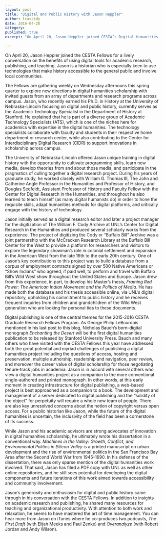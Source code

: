 ```yaml
---
layout: post
title: "Digital and Public History with Jason Heppler"
author: lcassidy
date: 2016-04-28
category: 
published: true
excerpt: "On April 20, Jason Heppler joined CESTA’s Digital Humanities Fellows for a lively conversation on the benefits of using digital tools for academic research, publishing, and teaching."

---
```



On April 20, Jason Heppler joined the CESTA Fellows for a lively conversation on the benefits of using digital tools for academic research, publishing, and teaching. Jason is a historian who is especially keen to use technologies that make history accessible to the general public and involve local communities.

The Fellows are gathering weekly on Wednesday afternoons this spring quarter to explore new directions in digital humanities scholarship with invited guests from an array of departments and research programs across campus. Jason, who recently earned his Ph.D. in History at the University of Nebraska-Lincoln focusing on digital and public history, currently serves as the Academic Technology Specialist in the Department of History at Stanford. He explained that he is part of a diverse group of Academic Technology Specialists (ATS), which is one of the niches here for academics with expertise in the digital humanities. The technology specialists collaborate with faculty and students in their respective home department or research center, while also contributing to the Center for Interdisciplinary Digital Research (CIDR) to support innovations in scholarship across campus.

The University of Nebraska-Lincoln offered Jason unique training in digital history with the opportunity to cultivate programming skills, learn new media, develop theories from and about those media, and participate in the pragmatics of culling together a digital research project. During his years of graduate study, he worked closely with William G. Thomas III, The John and Catherine Angle Professor in the Humanities and Professor of History, and Douglas Seefeldt, Assistant Professor of History and Faculty Fellow with the Center for Digital Research in the Humanities, and throughout he also learned to teach himself (as many digital humanists do) in order to hone the requisite skills, adapt humanities methods for digital platforms, and critically engage with the history of technology. 

Jason initially served as a digital research editor and later a project manager for the digitization of The William F. Cody Archive at UNL’s Center for Digital Research in the Humanities and produced several scholarly works from the experience. The project of digitizing the Cody or “Buffalo Bill” Archive was a joint partnership with the McCracken Research Library at the Buffalo Bill Center for the West to provide a platform for researchers and visitors to explore the legendary showman’s role in colonial settlement and expansion in the American West from the late 19th to the early 20th century. One of Jason’s key contributions to this project was to build a database from a corpus of employment contracts signed by over 500 Native Americans or “Show Indians” who agreed, if paid well, to perform and travel with Buffalo Bill’s Wild West show throughout the United States and Europe. Jason drew from this experience, in part, to develop his Master’s thesis, *Framing Red Power: The American Indian Movement and the Politics of Media*. He has made both the database and his thesis accessible online, via UNL’s digital repository, upholding his commitment to public history and he receives frequent inquiries from children and grandchildren of the Wild West generation who are looking for personal ties to these documents. 

Digital publishing is one of the central themes for the 2015-2016 CESTA Graduate Research Fellows Program.  As George Philip LeBourdais mentioned in his last post to this blog, Nicholas Bauch’s born-digital monograph *Enchanting the Desert* will be the first digital humanities publication to be released by Stanford University Press. Bauch and many others who have visited with the CESTA Fellows this year have addressed both the great potential and myriad challenges of publishing a digital humanities project including the questions of access, hosting and preservation, multiple authorship, readership and navigation, peer review, and moreover the career value of digital scholarship for those negotiating tenure-track jobs in academia. Jason is in accord with several others who view a digital humanities project as a companion to the more conventional single-authored and printed monograph. In other words, at this early moment in creating infrastructure for digital publishing, a web-based project is best approached as a companion to a book. The development and management of a server dedicated to digital publishing and the “solidity of the object” for perpetuity will require a whole new team of people. There are also key unresolved concerns about the notion of copyright versus open access. For a public historian like Jason, while the future of the digital humanities is uncertain, the inclusivity of the field has been a cornerstone of its success. 

While Jason and his academic advisors are strong advocates of innovation in digital humanities scholarship, he ultimately wrote his dissertation in a conventional way. *Machines in the Valley: Growth, Conflict, and Environmental Politics in Silicon Valley* is a printed manuscript on urban development and the rise of environmental politics in the San Francisco Bay Area after the Second World War from 1945-1990. In his defense of the dissertation, there was only sparse mention of the digital humanities work involved. That said, Jason has filed a PDF copy with UNL as well as other online repositories, and he still sees potential for developing the digital components and future iterations of this work aimed towards accessibility and community involvement.

Jason’s generosity and enthusiasm for digital and public history came through in his conversation with the CESTA Fellows. In addition to insights on academic research and publishing, he shared many resources for teaching and organizational productivity. With attention to both work and relaxation, he seems to have mastered the art of time management. You can hear more from Jason on iTunes where he co-produces two podcasts, *The First Draft* (with Elijah Meeks and Paul Zenke) and *Overanalyze* (with Robert Jordan and Andy Wilson).

